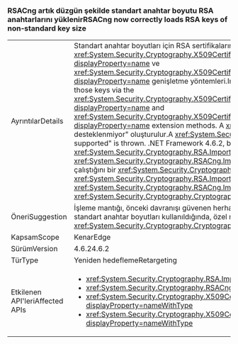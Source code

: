 ### <a name="rsacng-now-correctly-loads-rsa-keys-of-non-standard-key-size"></a><span data-ttu-id="7434b-101">RSACng artık düzgün şekilde standart anahtar boyutu RSA anahtarlarını yüklenir</span><span class="sxs-lookup"><span data-stu-id="7434b-101">RSACng now correctly loads RSA keys of non-standard key size</span></span>

|   |   |
|---|---|
|<span data-ttu-id="7434b-102">Ayrıntılar</span><span class="sxs-lookup"><span data-stu-id="7434b-102">Details</span></span>|<span data-ttu-id="7434b-103">Standart anahtar boyutları için RSA sertifikalarını müşterilerle 4.6.2 önce .NET Framework sürümlerinde bu anahtarlar aracılığıyla erişemiyor <xref:System.Security.Cryptography.X509Certificates.RSACertificateExtensions.GetRSAPublicKey(System.Security.Cryptography.X509Certificates.X509Certificate2)?displayProperty=name> ve <xref:System.Security.Cryptography.X509Certificates.RSACertificateExtensions.GetRSAPrivateKey(System.Security.Cryptography.X509Certificates.X509Certificate2)?displayProperty=name> genişletme yöntemleri.</span><span class="sxs-lookup"><span data-stu-id="7434b-103">In .NET Framework versions prior to 4.6.2, customers with non-standard key sizes for RSA certificates are unable to access those keys via the <xref:System.Security.Cryptography.X509Certificates.RSACertificateExtensions.GetRSAPublicKey(System.Security.Cryptography.X509Certificates.X509Certificate2)?displayProperty=name> and <xref:System.Security.Cryptography.X509Certificates.RSACertificateExtensions.GetRSAPrivateKey(System.Security.Cryptography.X509Certificates.X509Certificate2)?displayProperty=name> extension methods.</span></span>  <span data-ttu-id="7434b-104">A <xref:System.Security.Cryptography.CryptographicException?displayProperty=name> iletisiyle &quot;İstenen anahtar boyutu desteklenmiyor&quot; oluşturulur.</span><span class="sxs-lookup"><span data-stu-id="7434b-104">A <xref:System.Security.Cryptography.CryptographicException?displayProperty=name> with the message &quot;The requested key size is not supported&quot; is thrown.</span></span> <span data-ttu-id="7434b-105">.NET Framework 4.6.2, bu sorun düzeltilmiştir.</span><span class="sxs-lookup"><span data-stu-id="7434b-105">In .NET Framework 4.6.2 this issue has been fixed.</span></span> <span data-ttu-id="7434b-106">Benzer şekilde, <xref:System.Security.Cryptography.RSA.ImportParameters(System.Security.Cryptography.RSAParameters)> ve <xref:System.Security.Cryptography.RSACng.ImportParameters(System.Security.Cryptography.RSAParameters)> standart anahtar boyutları ile durum oluşturmadan çalıştığını bir <xref:System.Security.Cryptography.CryptographicException?displayProperty=name>.</span><span class="sxs-lookup"><span data-stu-id="7434b-106">Similarly, <xref:System.Security.Cryptography.RSA.ImportParameters(System.Security.Cryptography.RSAParameters)> and <xref:System.Security.Cryptography.RSACng.ImportParameters(System.Security.Cryptography.RSAParameters)> now work with non-standard key sizes without throwing a <xref:System.Security.Cryptography.CryptographicException?displayProperty=name>.</span></span>|
|<span data-ttu-id="7434b-107">Öneri</span><span class="sxs-lookup"><span data-stu-id="7434b-107">Suggestion</span></span>|<span data-ttu-id="7434b-108">İşleme mantığı, önceki davranışı güvenen herhangi bir özel durumu ise burada bir <xref:System.Security.Cryptography.CryptographicException?displayProperty=name> standart anahtar boyutları kullanıldığında, özel mantığı kaldırmayı düşünün.</span><span class="sxs-lookup"><span data-stu-id="7434b-108">If there is any exception handling logic that relies on the previous behavior where a <xref:System.Security.Cryptography.CryptographicException?displayProperty=name> is thrown when non-standard key sizes are used, consider removing the logic.</span></span>|
|<span data-ttu-id="7434b-109">Kapsam</span><span class="sxs-lookup"><span data-stu-id="7434b-109">Scope</span></span>|<span data-ttu-id="7434b-110">Kenar</span><span class="sxs-lookup"><span data-stu-id="7434b-110">Edge</span></span>|
|<span data-ttu-id="7434b-111">Sürüm</span><span class="sxs-lookup"><span data-stu-id="7434b-111">Version</span></span>|<span data-ttu-id="7434b-112">4.6.2</span><span class="sxs-lookup"><span data-stu-id="7434b-112">4.6.2</span></span>|
|<span data-ttu-id="7434b-113">Tür</span><span class="sxs-lookup"><span data-stu-id="7434b-113">Type</span></span>|<span data-ttu-id="7434b-114">Yeniden hedefleme</span><span class="sxs-lookup"><span data-stu-id="7434b-114">Retargeting</span></span>|
|<span data-ttu-id="7434b-115">Etkilenen API'leri</span><span class="sxs-lookup"><span data-stu-id="7434b-115">Affected APIs</span></span>|<ul><li><xref:System.Security.Cryptography.RSA.ImportParameters(System.Security.Cryptography.RSAParameters)?displayProperty=nameWithType></li><li><xref:System.Security.Cryptography.RSACng.ImportParameters(System.Security.Cryptography.RSAParameters)?displayProperty=nameWithType></li><li><xref:System.Security.Cryptography.X509Certificates.RSACertificateExtensions.GetRSAPrivateKey(System.Security.Cryptography.X509Certificates.X509Certificate2)?displayProperty=nameWithType></li><li><xref:System.Security.Cryptography.X509Certificates.RSACertificateExtensions.GetRSAPublicKey(System.Security.Cryptography.X509Certificates.X509Certificate2)?displayProperty=nameWithType></li></ul>|

